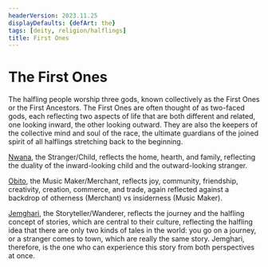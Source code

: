 ```yaml
---
headerVersion: 2023.11.25
displayDefaults: {defArt: the}
tags: [deity, religion/halflings]
title: First Ones
---
```

# The First Ones

The halfling people worship three gods, known collectively as the First Ones or the First Ancestors. The First Ones are often thought of as two-faced gods, each reflecting two aspects of life that are both different and related, one looking inward, the other looking outward. They are also the keepers of the collective mind and soul of the race, the ultimate guardians of the joined spirit of all halflings stretching back to the beginning.

[Nwana](<./nwana.md>), the Stranger/Child, reflects the home, hearth, and family, reflecting the duality of the inward-looking child and the outward-looking stranger. 

[Obito](<./obito.md>), the Music Maker/Merchant, reflects joy, community, friendship, creativity, creation, commerce, and trade, again reflected against a backdrop of otherness (Merchant) vs insiderness (Music Maker). 

[Jemghari](<./jemghari.md>), the Storyteller/Wanderer, reflects the journey and the halfling concept of stories, which are central to their culture, reflecting the halfling idea that there are only two kinds of tales in the world: you go on a journey, or a stranger comes to town, which are really the same story. Jemghari, therefore, is the one who can experience this story from both perspectives at once.
